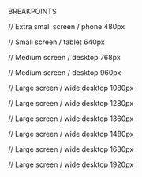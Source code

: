 BREAKPOINTS 

// Extra small screen / phone
480px

// Small screen / tablet
640px

// Medium screen / desktop
768px

// Medium screen / desktop
960px

// Large screen / wide desktop
1080px

// Large screen / wide desktop
1280px

// Large screen / wide desktop
1360px

// Large screen / wide desktop
1480px

// Large screen / wide desktop
1680px

// Large screen / wide desktop
1920px
